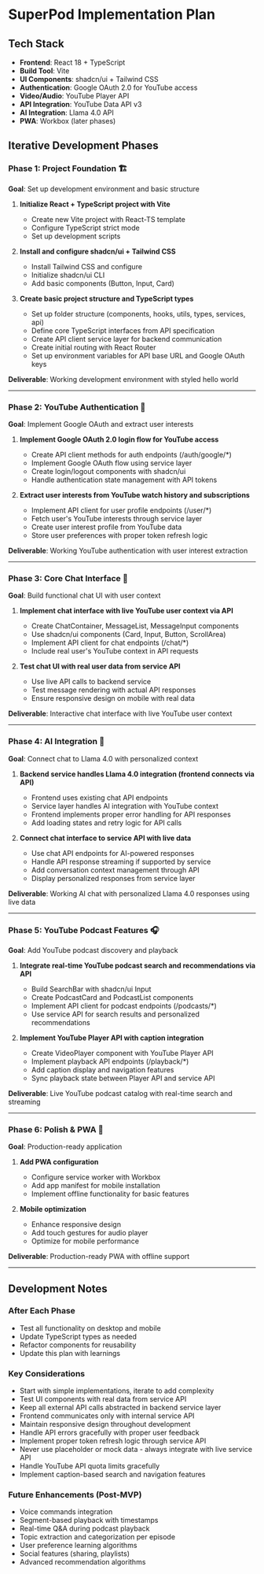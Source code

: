# SuperPod Implementation Plan

## Tech Stack
- **Frontend**: React 18 + TypeScript
- **Build Tool**: Vite
- **UI Components**: shadcn/ui + Tailwind CSS
- **Authentication**: Google OAuth 2.0 for YouTube access
- **Video/Audio**: YouTube Player API
- **API Integration**: YouTube Data API v3
- **AI Integration**: Llama 4.0 API
- **PWA**: Workbox (later phases)

## Iterative Development Phases

### Phase 1: Project Foundation 🏗️
**Goal**: Set up development environment and basic structure

1. **Initialize React + TypeScript project with Vite**
   - Create new Vite project with React-TS template
   - Configure TypeScript strict mode
   - Set up development scripts

2. **Install and configure shadcn/ui + Tailwind CSS**
   - Install Tailwind CSS and configure
   - Initialize shadcn/ui CLI
   - Add basic components (Button, Input, Card)

3. **Create basic project structure and TypeScript types**
   - Set up folder structure (components, hooks, utils, types, services, api)
   - Define core TypeScript interfaces from API specification
   - Create API client service layer for backend communication
   - Create initial routing with React Router
   - Set up environment variables for API base URL and Google OAuth keys

**Deliverable**: Working development environment with styled hello world

---

### Phase 2: YouTube Authentication 🔐
**Goal**: Implement Google OAuth and extract user interests

1. **Implement Google OAuth 2.0 login flow for YouTube access**
   - Create API client methods for auth endpoints (/auth/google/*)
   - Implement Google OAuth flow using service layer
   - Create login/logout components with shadcn/ui
   - Handle authentication state management with API tokens

2. **Extract user interests from YouTube watch history and subscriptions**
   - Implement API client for user profile endpoints (/user/*)
   - Fetch user's YouTube interests through service layer
   - Create user interest profile from YouTube data
   - Store user preferences with proper token refresh logic

**Deliverable**: Working YouTube authentication with user interest extraction

---

### Phase 3: Core Chat Interface 💬
**Goal**: Build functional chat UI with user context

1. **Implement chat interface with live YouTube user context via API**
   - Create ChatContainer, MessageList, MessageInput components
   - Use shadcn/ui components (Card, Input, Button, ScrollArea)
   - Implement API client for chat endpoints (/chat/*)
   - Include real user's YouTube context in API requests

2. **Test chat UI with real user data from service API**
   - Use live API calls to backend service
   - Test message rendering with actual API responses
   - Ensure responsive design on mobile with real data

**Deliverable**: Interactive chat interface with live YouTube user context

---

### Phase 4: AI Integration 🤖
**Goal**: Connect chat to Llama 4.0 with personalized context

1. **Backend service handles Llama 4.0 integration (frontend connects via API)**
   - Frontend uses existing chat API endpoints
   - Service layer handles AI integration with YouTube context
   - Frontend implements proper error handling for API responses
   - Add loading states and retry logic for API calls

2. **Connect chat interface to service API with live data**
   - Use chat API endpoints for AI-powered responses
   - Handle API response streaming if supported by service
   - Add conversation context management through API
   - Display personalized responses from service layer

**Deliverable**: Working AI chat with personalized Llama 4.0 responses using live data

---

### Phase 5: YouTube Podcast Features 🎧
**Goal**: Add YouTube podcast discovery and playback

1. **Integrate real-time YouTube podcast search and recommendations via API**
   - Build SearchBar with shadcn/ui Input
   - Create PodcastCard and PodcastList components
   - Implement API client for podcast endpoints (/podcasts/*)
   - Use service API for search results and personalized recommendations

2. **Implement YouTube Player API with caption integration**
   - Create VideoPlayer component with YouTube Player API
   - Implement playback API endpoints (/playback/*)
   - Add caption display and navigation features
   - Sync playback state between Player API and service API

**Deliverable**: Live YouTube podcast catalog with real-time search and streaming

---

### Phase 6: Polish & PWA 🚀
**Goal**: Production-ready application

1. **Add PWA configuration**
   - Configure service worker with Workbox
   - Add app manifest for mobile installation
   - Implement offline functionality for basic features

2. **Mobile optimization**
   - Enhance responsive design
   - Add touch gestures for audio player
   - Optimize for mobile performance

**Deliverable**: Production-ready PWA with offline support

---

## Development Notes

### After Each Phase
- Test all functionality on desktop and mobile
- Update TypeScript types as needed
- Refactor components for reusability
- Update this plan with learnings

### Key Considerations
- Start with simple implementations, iterate to add complexity
- Test UI components with real data from service API
- Keep all external API calls abstracted in backend service layer
- Frontend communicates only with internal service API
- Maintain responsive design throughout development
- Handle API errors gracefully with proper user feedback
- Implement proper token refresh logic through service API
- Never use placeholder or mock data - always integrate with live service API
- Handle YouTube API quota limits gracefully
- Implement caption-based search and navigation features

### Future Enhancements (Post-MVP)

- Voice commands integration
- Segment-based playback with timestamps
- Real-time Q&A during podcast playback
- Topic extraction and categorization per episode
- User preference learning algorithms
- Social features (sharing, playlists)
- Advanced recommendation algorithms